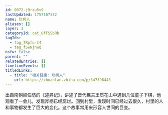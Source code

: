 ```yaml
---
id: 0072-j9rzu5v9
lastUpdated: 1757167352
name: 烂柯人
aliases: []
layer: 1
categoryId: cat_OfFSSbRb
tagIds:
  - tag_TRpfu-I4
  - tag_fSwNjnwQ
nsfw: false
parent: ""
relatedEntries: []
timelineEvents: []
titledLinks:
  - title: "相关链接: 烂柯人"
    url: https://zhuanlan.zhihu.com/p/647398445
---
```


出自南朝梁任昉的《述异记》，讲述了晋代樵夫王质在山中遇到几位童子下棋，他观看了一会儿，发现斧柄已经腐烂。回到村里，发现时间已经过去很久，村里的人和事物都发生了巨大的变化。这个故事常用来形容人世间的巨变。